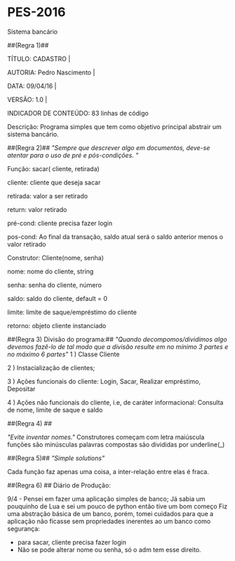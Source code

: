 # PES-2016

Sistema bancário

##(Regra 1)##

TÍTULO: CADASTRO |

AUTORIA: Pedro Nascimento |

DATA: 09/04/16 |

VERSÃO: 1.0 |

INDICADOR DE CONTEÚDO: 83 linhas de código

Descrição: Programa simples que tem como objetivo principal abstrair um sistema bancário. 

##(Regra 2)##
_"Sempre que descrever algo em documentos, deve-se atentar para o uso de pré e pós-condições. "_

Função: sacar( cliente, retirada)

 cliente: cliente que deseja sacar
 
 retirada: valor a ser retirado
 
 return: valor retirado
 
 pré-cond: cliente precisa fazer login
 
 pos-cond: Ao final da transação, saldo atual será o saldo anterior menos o valor retirado


 
Construtor: Cliente(nome, senha)

nome: nome do cliente, string

senha: senha do cliente, número

saldo: saldo do cliente, default = 0 

limite: limite de saque/empréstimo do cliente

retorno: objeto cliente instanciado


##(Regra 3) Divisão do programa:##
_"Quando decompomos/dividimos algo devemos fazê-lo de tal modo que a divisão resulte em no mínimo 3 partes e no máximo 6 partes"_
1 ) Classe Cliente

2 ) Instacialização de clientes;

3 ) Ações funcionais do cliente: Login, Sacar, Realizar empréstimo, Depositar

4 ) Ações não funcionais do cliente, i.e, de caráter informacional: Consulta de nome, limite de saque e saldo


##(Regra 4) ##

_"Evite inventar nomes."_
Construtores começam com letra maiúscula
funções são minúsculas
palavras compostas são divididas por underline(_)

##(Regra 5)##
_"Simple solutions"_

Cada função faz apenas uma coisa, a inter-relação entre elas é fraca.


##(Regra 6) ##
Diário de Produção:

9/4 - Pensei em fazer uma aplicação simples de banco; 
Já sabia um pouquinho de Lua e sei um pouco de python então tive um bom começo
Fiz uma abstração básica de um banco, porém, tomei cuidados para que a aplicação
não ficasse sem propriedades inerentes ao um banco como segurança:
- para sacar, cliente precisa fazer login
- Não se pode alterar nome ou senha, só o adm tem esse direito.
